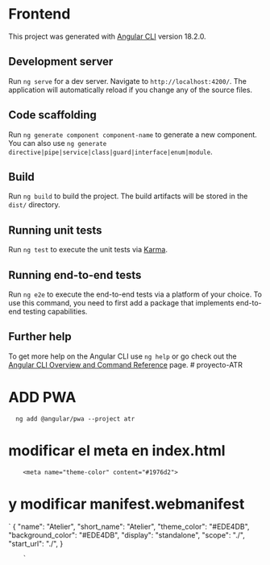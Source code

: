 # Frontend

This project was generated with [Angular CLI](https://github.com/angular/angular-cli) version 18.2.0.

## Development server

Run `ng serve` for a dev server. Navigate to `http://localhost:4200/`. The application will automatically reload if you change any of the source files.

## Code scaffolding

Run `ng generate component component-name` to generate a new component. You can also use `ng generate directive|pipe|service|class|guard|interface|enum|module`.

## Build

Run `ng build` to build the project. The build artifacts will be stored in the `dist/` directory.

## Running unit tests

Run `ng test` to execute the unit tests via [Karma](https://karma-runner.github.io).

## Running end-to-end tests

Run `ng e2e` to execute the end-to-end tests via a platform of your choice. To use this command, you need to first add a package that implements end-to-end testing capabilities.

## Further help

To get more help on the Angular CLI use `ng help` or go check out the [Angular CLI Overview and Command Reference](https://angular.dev/tools/cli) page.
#   p r o y e c t o - A T R 
 
 

# ADD PWA

`  ng add @angular/pwa --project atr`

# modificar el meta en index.html

`    <meta name="theme-color" content="#1976d2">`

# y modificar manifest.webmanifest

` {
"name": "Atelier",
"short_name": "Atelier",
"theme_color": "#EDE4DB",
"background_color": "#EDE4DB",
"display": "standalone",
"scope": "./",
"start_url": "./",
}

        `
